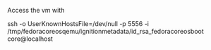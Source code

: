 Access the vm with

ssh  -o UserKnownHostsFile=/dev/null -p 5556 -i /tmp/fedoracoreosqemu/ignitionmetadata/id_rsa_fedoracoreosboot core@localhost
